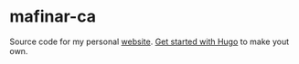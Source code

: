 # mafinar-ca

Source code for my personal [website](http://mafinar.ca). [Get started with Hugo](https://gohugo.io/getting-started/) to make yout own.
